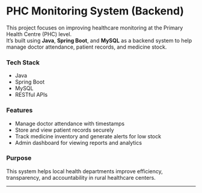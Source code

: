 # PHC Monitoring System (Backend)

This project focuses on improving healthcare monitoring at the Primary Health Centre (PHC) level.  
It’s built using **Java**, **Spring Boot**, and **MySQL** as a backend system to help manage doctor attendance, patient records, and medicine stock.

### Tech Stack
- Java  
- Spring Boot  
- MySQL  
- RESTful APIs  

### Features
- Manage doctor attendance with timestamps  
- Store and view patient records securely  
- Track medicine inventory and generate alerts for low stock  
- Admin dashboard for viewing reports and analytics  

### Purpose
This system helps local health departments improve efficiency, transparency, and accountability in rural healthcare centers.

---

